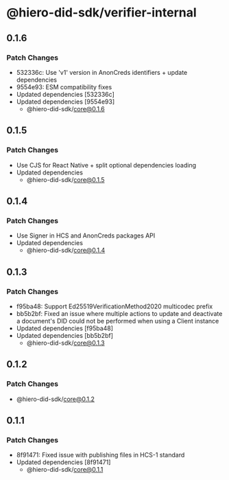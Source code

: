 # @hiero-did-sdk/verifier-internal

## 0.1.6

### Patch Changes

- 532336c: Use 'v1' version in AnonCreds identifiers + update dependencies
- 9554e93: ESM compatibility fixes
- Updated dependencies [532336c]
- Updated dependencies [9554e93]
  - @hiero-did-sdk/core@0.1.6

## 0.1.5

### Patch Changes

- Use CJS for React Native + split optional dependencies loading
- Updated dependencies
  - @hiero-did-sdk/core@0.1.5

## 0.1.4

### Patch Changes

- Use Signer in HCS and AnonCreds packages API
- Updated dependencies
  - @hiero-did-sdk/core@0.1.4

## 0.1.3

### Patch Changes

- f95ba48: Support Ed25519VerificationMethod2020 multicodec prefix
- bb5b2bf: Fixed an issue where multiple actions to update and deactivate a document's DID could not be performed when using a Client instance
- Updated dependencies [f95ba48]
- Updated dependencies [bb5b2bf]
  - @hiero-did-sdk/core@0.1.3

## 0.1.2

### Patch Changes

- @hiero-did-sdk/core@0.1.2

## 0.1.1

### Patch Changes

- 8f91471: Fixed issue with publishing files in HCS-1 standard
- Updated dependencies [8f91471]
  - @hiero-did-sdk/core@0.1.1
